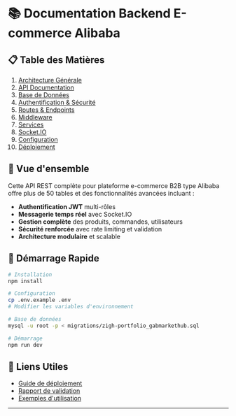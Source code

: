 # 📚 Documentation Backend E-commerce Alibaba

## 📋 Table des Matières

1. [Architecture Générale](./ARCHITECTURE.md)
2. [API Documentation](./API.md)
3. [Base de Données](./DATABASE.md)
4. [Authentification & Sécurité](./SECURITY.md)
5. [Routes & Endpoints](./ROUTES.md)
6. [Middleware](./MIDDLEWARE.md)
7. [Services](./SERVICES.md)
8. [Socket.IO](./SOCKET.md)
9. [Configuration](./CONFIGURATION.md)
10. [Déploiement](./DEPLOYMENT_GUIDE.md)

## 🎯 Vue d'ensemble

Cette API REST complète pour plateforme e-commerce B2B type Alibaba offre plus de 50 tables et des fonctionnalités avancées incluant :

- **Authentification JWT** multi-rôles
- **Messagerie temps réel** avec Socket.IO
- **Gestion complète** des produits, commandes, utilisateurs
- **Sécurité renforcée** avec rate limiting et validation
- **Architecture modulaire** et scalable

## 🚀 Démarrage Rapide

```bash
# Installation
npm install

# Configuration
cp .env.example .env
# Modifier les variables d'environnement

# Base de données
mysql -u root -p < migrations/zigh-portfolio_gabmarkethub.sql

# Démarrage
npm run dev
```

## 🔗 Liens Utiles

- [Guide de déploiement](./DEPLOYMENT_GUIDE.md)
- [Rapport de validation](./VALIDATION_REPORT.md)
- [Exemples d'utilisation](./EXAMPLES.md)

---